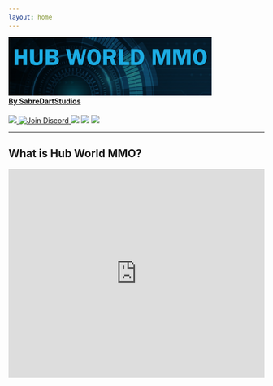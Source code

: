 ```yaml
---
layout: home
---
```



<p style="margin-bottom: -20px"> 
    <img src="assets/images/HubWorldMMOLogo01.png" alt="HubWorldMMO" width="400">
    <h4>
        <a href="http://www.sabredartstudios.com/">By SabreDartStudios</a>
    </h4>
</p>

<p>
    <a href="https://github.com/SabreDartStudios/HubWorldMMO/blob/master/LICENSE">
        <img src="https://img.shields.io/github/license/SabreDartStudios/HubWorldMMO.svg?style=flat-square">
    </a>
    <a href="https://discord.gg/qZ76Cmxcgp">
        <img src="https://img.shields.io/badge/Discord-%237289DA.svg?style=flat-square&logo=discord&logoColor=white" alt="Join Discord">
    </a>
    <img src="https://img.shields.io/badge/unrealengine-%23313131.svg?style=flat-square&logo=unrealengine&logoColor=white">
    <img src="https://img.shields.io/badge/docker-%230db7ed.svg?style=flat-square&logo=docker&logoColor=white">
    <img src="https://img.shields.io/badge/.NET-5C2D91?style=flat-square&logo=.net&logoColor=white">
</p>

---

## What is Hub World MMO?

<iframe width="100%" height="410" src="https://www.youtube.com/embed/tW-dclaNAmA" title="Hub World MMO - Introduction" frameborder="0" allow="accelerometer; autoplay; clipboard-write; encrypted-media; gyroscope; picture-in-picture" allowfullscreen></iframe>